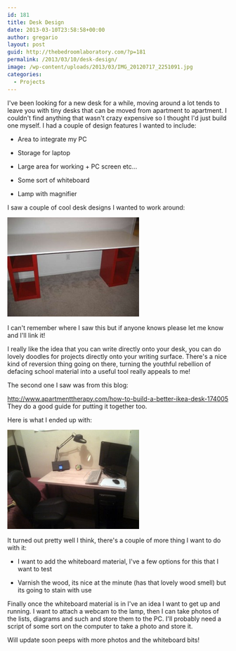 ```yaml
---
id: 181
title: Desk Design
date: 2013-03-10T23:58:58+00:00
author: gregario
layout: post
guid: http://thebedroomlaboratory.com/?p=181
permalink: /2013/03/10/desk-design/
image: /wp-content/uploads/2013/03/IMG_20120717_2251091.jpg
categories:
  - Projects
---
```

I've been looking for a new desk for a while, moving around a lot tends to leave you with tiny desks that can be moved from apartment to apartment. I couldn't find anything that wasn't crazy expensive so I thought I'd just build one myself. I had a couple of design features I wanted to include:

- Area to integrate my PC
  
- Storage for laptop
  
- Large area for working + PC screen etc...
  
- Some sort of whiteboard
  
- Lamp with magnifier

I saw a couple of cool desk designs I wanted to work around:

[<img class="alignnone size-medium wp-image-182" alt="Whiteboard-Desk" src="/wp-content/uploads/2013/03/Whiteboard-Desk-300x225.jpg" width="300" height="225" />](/wp-content/uploads/2013/03/Whiteboard-Desk.jpg)

I can't remember where I saw this but if anyone knows please let me know and I'll link it!
  
I really like the idea that you can write directly onto your desk, you can do lovely doodles for projects directly onto your writing surface. There's a nice kind of reversion thing going on there, turning the youthful rebellion of defacing school material into a useful tool really appeals to me!

The second one I saw was from this blog:
  
<a href="http://www.apartmenttherapy.com/how-to-build-a-better-ikea-desk-174005" target="_blank">http://www.apartmenttherapy.com/how-to-build-a-better-ikea-desk-174005<br /> </a>They do a good guide for putting it together too.

Here is what I ended up with:

[<img class="alignnone size-medium wp-image-183" alt="IMG_20120717_225109" src="/wp-content/uploads/2013/03/IMG_20120717_225109-300x225.jpg" width="300" height="225" />](/wp-content/uploads/2013/03/IMG_20120717_225109.jpg)

It turned out pretty well I think, there's a couple of more thing I want to do with it:

- I want to add the whiteboard material, I've a few options for this that I want to test
  
- Varnish the wood, its nice at the minute (has that lovely wood smell) but its going to stain with use

Finally once the whiteboard material is in I've an idea I want to get up and running. I want to attach a webcam to the lamp, then I can take photos of the lists, diagrams and such and store them to the PC. I'll probably need a script of some sort on the computer to take a photo and store it.

Will update soon peeps with more photos and the whiteboard bits!